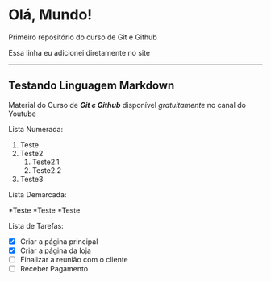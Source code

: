 # Olá, Mundo!
 Primeiro repositório do curso de Git e Github

Essa linha eu adicionei diretamente no site

***

## Testando Linguagem Markdown

Material do Curso de __*Git e Github*__ disponível *gratuitamente* no canal do Youtube

Lista Numerada:

1. Teste
1. Teste2
   1. Teste2.1
   1. Teste2.2
1. Teste3

Lista Demarcada:

*Teste
*Teste
*Teste

Lista de Tarefas:

- [x] Criar a página principal
- [x] Criar a página da loja
- [ ] Finalizar a reunião com o cliente
- [ ] Receber Pagamento
